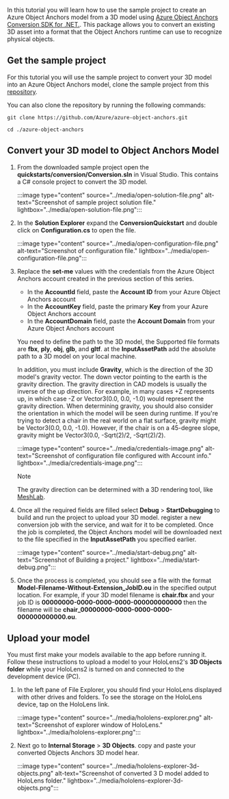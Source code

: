 In this tutorial you will learn how to use the sample project to create an Azure Object Anchors model from a 3D model using [Azure Object Anchors Conversion SDK for .NET.](/dotnet/api/overview/azure/mixedreality.objectanchors.conversion-readme-pre). This package allows you to convert an existing 3D asset into a format that the Object Anchors runtime can use to recognize physical objects.

## Get the sample project

For this tutorial you will use the sample project to convert your 3D model into an Azure Object Anchors model, clone the sample project from this [repository](https://github.com/Azure/azure-object-anchors).

You can also clone the repository by running the following commands:

```console
git clone https://github.com/Azure/azure-object-anchors.git

cd ./azure-object-anchors
```

## Convert your 3D model to Object Anchors Model

1) From the downloaded sample project open the **quickstarts/conversion/Conversion.sln** in Visual Studio. This contains a C# console project to convert the 3D model.

    :::image type="content" source="../media/open-solution-file.png" alt-text="Screenshot of sample project solution file." lightbox="../media/open-solution-file.png":::

2) In the **Solution Explorer** expand the **ConversionQuickstart** and double click on **Configuration.cs** to open the file.

    :::image type="content" source="../media/open-configuration-file.png" alt-text="Screenshot of configuration file." lightbox="../media/open-configuration-file.png":::

3) Replace the **set-me** values with the credentials from the Azure Object Anchors account created in the previous section of this series.

    * In the **AccountId** field, paste the **Account ID** from your Azure Object Anchors account
    * In the **AccountKey** field, paste the primary **Key** from your Azure Object Anchors account
    * In the **AccountDomain** field, paste the **Account Domain** from your Azure Object Anchors account

    You need to define the path to the 3D model, the Supported file formats are **fbx**, **ply**, **obj**, **glb**, and **gltf**.
at the **InputAssetPath** add the absolute path to a 3D model on your local machine.

    In addition, you must include **Gravity**, which is the direction of the 3D model's gravity vector. The down vector pointing to the earth is the gravity direction. The gravity direction in CAD models is usually the inverse of the up direction. For example, in many cases +Z represents up, in which case -Z or Vector3(0.0, 0.0, -1.0) would represent the gravity direction. When determining gravity, you should also consider the orientation in which the model will be seen during runtime. If you're trying to detect a chair in the real world on a flat surface, gravity might be Vector3(0.0, 0.0, -1.0). However, if the chair is on a 45-degree slope, gravity might be Vector3(0.0, -Sqrt(2)/2, -Sqrt(2)/2).

    :::image type="content" source="../media/credentials-image.png" alt-text="Screenshot of configuration file configured with Account info." lightbox="../media/credentials-image.png":::

     > [!NOTE]
      > The gravity direction can be determined with a 3D rendering tool, like [MeshLab](http://www.meshlab.net/).

4) Once all the required fields are filled select **Debug** > **StartDebugging** to build and run the project to upload your 3D model. register a new conversion job with the service, and wait for it to be completed. Once the job is completed, the Object Anchors model will be downloaded next to the file specified in the **InputAssetPath** you specified earlier.

    :::image type="content" source="../media/start-debug.png" alt-text="Screenshot of Building a project." lightbox="../media/start-debug.png":::

5) Once the process is completed, you should see a file with the format **Model-Filename-Without-Extension_JobID.ou** in the specified output location. For example, if your 3D model filename is **chair.fbx** and your job ID is **00000000-0000-0000-0000-000000000000** then the filename will be **chair_00000000-0000-0000-0000-000000000000.ou**.

## Upload your model

You must first make your models available to the app before running it. Follow these instructions to upload a model to your HoloLens2's **3D Objects folder** while your HoloLens2 is turned on and connected to the development device (PC).

1) In the left pane of File Explorer, you should find your HoloLens displayed with other drives and folders. To see the storage on the HoloLens device, tap on the HoloLens link.

    :::image type="content" source="../media/hololens-explorer.png" alt-text="Screenshot of explorer window of HoloLens." lightbox="../media/hololens-explorer.png":::

2) Next go to **Internal Storage** > **3D Objects**. copy and paste your converted Objects Anchors 3D model hear.

    :::image type="content" source="../media/hololens-explorer-3d-objects.png" alt-text="Screenshot of converted 3 D model added to HoloLens folder." lightbox="../media/hololens-explorer-3d-objects.png":::
